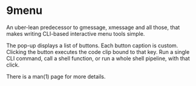# 9menu
An uber-lean predecessor to gmessage, xmessage and all those, that makes writing CLI-based interactive menu tools simple.

The pop-up displays a list of buttons.  Each button caption is custom.  Clicking the button executes the code clip bound to that key.  Run a single CLI command, call a shell function, or run a whole shell pipeline, with that click.

There is a man(1) page for more details.